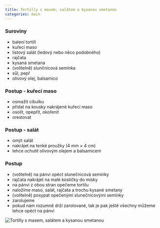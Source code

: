 ```yaml
---
title: Tortilly s masem, salátem a kysanou smetanou
categories: main
---
```


### Suroviny
- balení tortill
- kuřecí maso
- listový salát (ledový nebo něco podobného)
- rajčata
- kysaná smetana
- (volitelně) slunčnicová semínka
- sůl, pepř
- olivový olej, balsamico

### Postup - kuřecí maso
- osmažit cibulku
- přidat na kousky nakrájené kuřecí maso
- osolit, opepřit, okořenit
- orestovat

### Postup - salát
- omýt salát
- nakrájet na tenké proužky (4 mm × 4 cm)
- lehce ochutit olivovým olejem a balsamicem

### Postup
- (volitelně) na pánvi opéct slunečnicová semínky
- rajčata nakrájet na malé kostičky do misky
- na pánvi z obou stran opečeme tortilu
- naložíme maso, salát, rajčata a trochu kysané smetany
- (volitelně) posypat opečenými slunečnicovými semínky
- zarolujeme
- pokud nám rozumně drží zarolované, tak je pak ještě všechny můžeme lehce opéct na pánvi

![Tortilly s masem, salátem a kysanou smetanou](/fotky/tortilly-s-masem-salatem-a-kysanou-smetanou.jpg)

